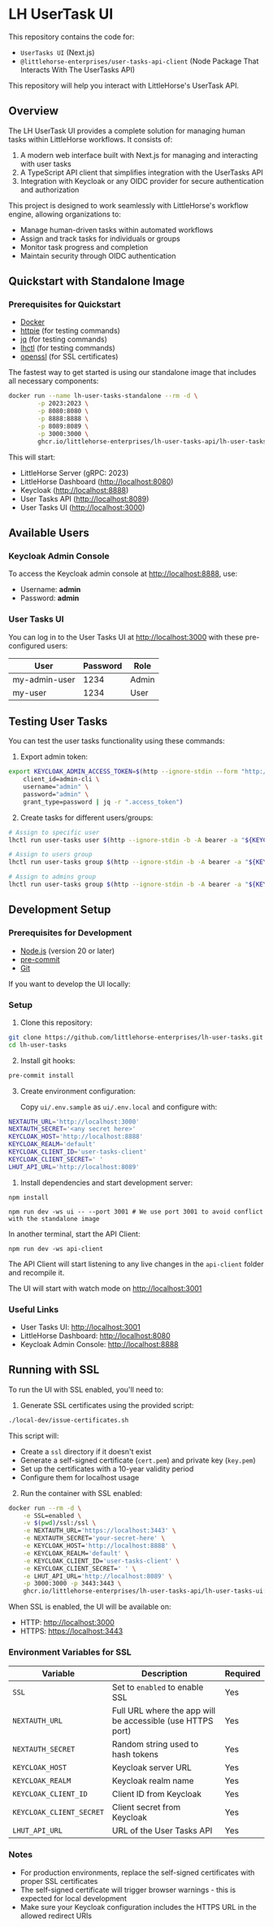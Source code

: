 # LH UserTask UI

This repository contains the code for:

- `UserTasks UI` (Next.js)
- `@littlehorse-enterprises/user-tasks-api-client` (Node Package That Interacts With The UserTasks API)

This repository will help you interact with LittleHorse's UserTask API.

## Overview

The LH UserTask UI provides a complete solution for managing human tasks within LittleHorse workflows. It consists of:

1. A modern web interface built with Next.js for managing and interacting with user tasks
2. A TypeScript API client that simplifies integration with the UserTasks API
3. Integration with Keycloak or any OIDC provider for secure authentication and authorization

This project is designed to work seamlessly with LittleHorse's workflow engine, allowing organizations to:

- Manage human-driven tasks within automated workflows
- Assign and track tasks for individuals or groups
- Monitor task progress and completion
- Maintain security through OIDC authentication

## Quickstart with Standalone Image

### Prerequisites for Quickstart

- [Docker](https://www.docker.com/)
- [httpie](https://httpie.io/) (for testing commands)
- [jq](https://jqlang.github.io/jq/) (for testing commands)
- [lhctl](https://littlehorse.dev/docs/getting-started/installation) (for testing commands)
- [openssl](https://www.openssl.org/) (for SSL certificates)

The fastest way to get started is using our standalone image that includes all necessary components:

```bash
docker run --name lh-user-tasks-standalone --rm -d \
        -p 2023:2023 \
        -p 8080:8080 \
        -p 8888:8888 \
        -p 8089:8089 \
        -p 3000:3000 \
        ghcr.io/littlehorse-enterprises/lh-user-tasks-api/lh-user-tasks-standalone:main
```

This will start:

- LittleHorse Server (gRPC: 2023)
- LittleHorse Dashboard (<http://localhost:8080>)
- Keycloak (<http://localhost:8888>)
- User Tasks API (<http://localhost:8089>)
- User Tasks UI (<http://localhost:3000>)

## Available Users

### Keycloak Admin Console

To access the Keycloak admin console at <http://localhost:8888>, use:

- Username: **admin**
- Password: **admin**

### User Tasks UI

You can log in to the User Tasks UI at <http://localhost:3000> with these pre-configured users:

| User          | Password | Role  |
|---------------|----------|-------|
| my-admin-user | 1234     | Admin |
| my-user       | 1234     | User  |

## Testing User Tasks

You can test the user tasks functionality using these commands:

1. Export admin token:

```bash
export KEYCLOAK_ADMIN_ACCESS_TOKEN=$(http --ignore-stdin --form "http://localhost:8888/realms/master/protocol/openid-connect/token" \
    client_id=admin-cli \
    username="admin" \
    password="admin" \
    grant_type=password | jq -r ".access_token")
```

2. Create tasks for different users/groups:

```bash
# Assign to specific user
lhctl run user-tasks user $(http --ignore-stdin -b -A bearer -a "${KEYCLOAK_ADMIN_ACCESS_TOKEN}" "http://localhost:8888/admin/realms/default/users/?username=my-user" | jq -r ".[0].id")

# Assign to users group
lhctl run user-tasks group $(http --ignore-stdin -b -A bearer -a "${KEYCLOAK_ADMIN_ACCESS_TOKEN}" "http://localhost:8888/admin/realms/default/groups/?exact=true&search=users" | jq -r ".[0].id")

# Assign to admins group
lhctl run user-tasks group $(http --ignore-stdin -b -A bearer -a "${KEYCLOAK_ADMIN_ACCESS_TOKEN}" "http://localhost:8888/admin/realms/default/groups/?exact=true&search=admins" | jq -r ".[0].id")
```

## Development Setup

### Prerequisites for Development

- [Node.js](https://nodejs.org/) (version 20 or later)
- [pre-commit](https://pre-commit.com/)
- [Git](https://git-scm.com/)

If you want to develop the UI locally:

### Setup

1. Clone this repository:

```bash
git clone https://github.com/littlehorse-enterprises/lh-user-tasks.git
cd lh-user-tasks
```

2. Install git hooks:

```bash
pre-commit install
```

3. Create environment configuration:

   Copy `ui/.env.sample` as `ui/.env.local` and configure with:

```bash
NEXTAUTH_URL='http://localhost:3000'
NEXTAUTH_SECRET='<any secret here>'
KEYCLOAK_HOST='http://localhost:8888'
KEYCLOAK_REALM='default'
KEYCLOAK_CLIENT_ID='user-tasks-client'
KEYCLOAK_CLIENT_SECRET=' '
LHUT_API_URL='http://localhost:8089'
```

1. Install dependencies and start development server:

```shell
npm install
```

```shell
npm run dev -ws ui -- --port 3001 # We use port 3001 to avoid conflict with the standalone image
```

In another terminal, start the API Client:

```shell
npm run dev -ws api-client
```

The API Client will start listening to any live changes in the `api-client` folder and recompile it.

The UI will start with watch mode on <http://localhost:3001>

### Useful Links

- User Tasks UI: <http://localhost:3001>
- LittleHorse Dashboard: <http://localhost:8080>
- Keycloak Admin Console: <http://localhost:8888>

## Running with SSL

To run the UI with SSL enabled, you'll need to:

1. Generate SSL certificates using the provided script:

```bash
./local-dev/issue-certificates.sh
```

This script will:

- Create a `ssl` directory if it doesn't exist
- Generate a self-signed certificate (`cert.pem`) and private key (`key.pem`)
- Set up the certificates with a 10-year validity period
- Configure them for localhost usage

2. Run the container with SSL enabled:

```bash
docker run --rm -d \
    -e SSL=enabled \
    -v $(pwd)/ssl:/ssl \
    -e NEXTAUTH_URL='https://localhost:3443' \
    -e NEXTAUTH_SECRET='your-secret-here' \
    -e KEYCLOAK_HOST='http://localhost:8888' \
    -e KEYCLOAK_REALM='default' \
    -e KEYCLOAK_CLIENT_ID='user-tasks-client' \
    -e KEYCLOAK_CLIENT_SECRET=' ' \
    -e LHUT_API_URL='http://localhost:8089' \
    -p 3000:3000 -p 3443:3443 \
    ghcr.io/littlehorse-enterprises/lh-user-tasks-api/lh-user-tasks-ui:main
```

When SSL is enabled, the UI will be available on:

- HTTP: <http://localhost:3000>
- HTTPS: <https://localhost:3443>

### Environment Variables for SSL

| Variable | Description | Required |
|----------|-------------|----------|
| `SSL` | Set to `enabled` to enable SSL | Yes |
| `NEXTAUTH_URL` | Full URL where the app will be accessible (use HTTPS port) | Yes |
| `NEXTAUTH_SECRET` | Random string used to hash tokens | Yes |
| `KEYCLOAK_HOST` | Keycloak server URL | Yes |
| `KEYCLOAK_REALM` | Keycloak realm name | Yes |
| `KEYCLOAK_CLIENT_ID` | Client ID from Keycloak | Yes |
| `KEYCLOAK_CLIENT_SECRET` | Client secret from Keycloak | Yes |
| `LHUT_API_URL` | URL of the User Tasks API | Yes |

### Notes

- For production environments, replace the self-signed certificates with proper SSL certificates
- The self-signed certificate will trigger browser warnings - this is expected for local development
- Make sure your Keycloak configuration includes the HTTPS URL in the allowed redirect URIs
